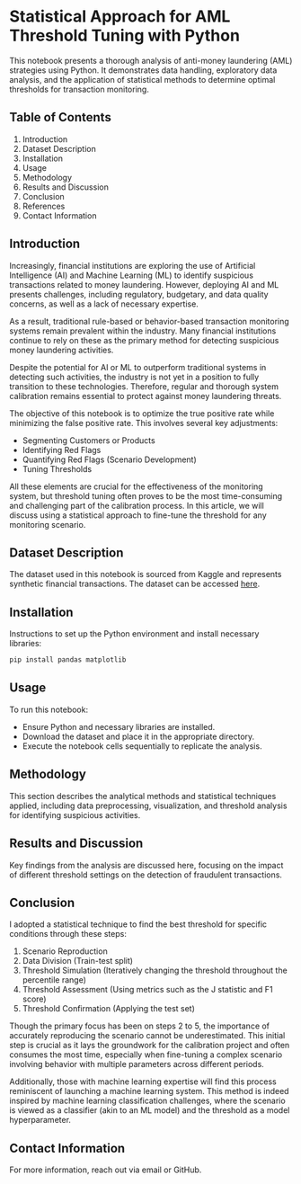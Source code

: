 
# Statistical Approach for AML Threshold Tuning with Python

This notebook presents a thorough analysis of anti-money laundering (AML) strategies using Python. It demonstrates data handling, exploratory data analysis, and the application of statistical methods to determine optimal thresholds for transaction monitoring.

## Table of Contents
1. Introduction
2. Dataset Description
3. Installation
4. Usage
5. Methodology
6. Results and Discussion
7. Conclusion
8. References
9. Contact Information

## Introduction
Increasingly, financial institutions are exploring the use of Artificial Intelligence (AI) and Machine Learning (ML) to identify suspicious transactions related to money laundering. However, deploying AI and ML presents challenges, including regulatory, budgetary, and data quality concerns, as well as a lack of necessary expertise.

As a result, traditional rule-based or behavior-based transaction monitoring systems remain prevalent within the industry. Many financial institutions continue to rely on these as the primary method for detecting suspicious money laundering activities.

Despite the potential for AI or ML to outperform traditional systems in detecting such activities, the industry is not yet in a position to fully transition to these technologies. Therefore, regular and thorough system calibration remains essential to protect against money laundering threats.

The objective of this notebook is to optimize the true positive rate while minimizing the false positive rate. This involves several key adjustments:

- Segmenting Customers or Products
- Identifying Red Flags
- Quantifying Red Flags (Scenario Development)
- Tuning Thresholds

All these elements are crucial for the effectiveness of the monitoring system, but threshold tuning often proves to be the most time-consuming and challenging part of the calibration process. In this article, we will discuss using a statistical approach to fine-tune the threshold for any monitoring scenario.

## Dataset Description
The dataset used in this notebook is sourced from Kaggle and represents synthetic financial transactions. The dataset can be accessed [here](https://www.kaggle.com/datasets/anshankul/ibm-amlsim-example-dataset).

## Installation
Instructions to set up the Python environment and install necessary libraries:
```bash
pip install pandas matplotlib
```

## Usage
To run this notebook:
- Ensure Python and necessary libraries are installed.
- Download the dataset and place it in the appropriate directory.
- Execute the notebook cells sequentially to replicate the analysis.

## Methodology
This section describes the analytical methods and statistical techniques applied, including data preprocessing, visualization, and threshold analysis for identifying suspicious activities.

## Results and Discussion
Key findings from the analysis are discussed here, focusing on the impact of different threshold settings on the detection of fraudulent transactions.

## Conclusion
I adopted a statistical technique to find the best threshold for specific conditions through these steps:

1. Scenario Reproduction
2. Data Division (Train-test split)
3. Threshold Simulation (Iteratively changing the threshold throughout the percentile range)
4. Threshold Assessment (Using metrics such as the J statistic and F1 score)
5. Threshold Confirmation (Applying the test set)

Though the primary focus has been on steps 2 to 5, the importance of accurately reproducing the scenario cannot be underestimated. This initial step is crucial as it lays the groundwork for the calibration project and often consumes the most time, especially when fine-tuning a complex scenario involving behavior with multiple parameters across different periods.

Additionally, those with machine learning expertise will find this process reminiscent of launching a machine learning system. This method is indeed inspired by machine learning classification challenges, where the scenario is viewed as a classifier (akin to an ML model) and the threshold as a model hyperparameter.

## Contact Information
For more information, reach out via email or GitHub.
